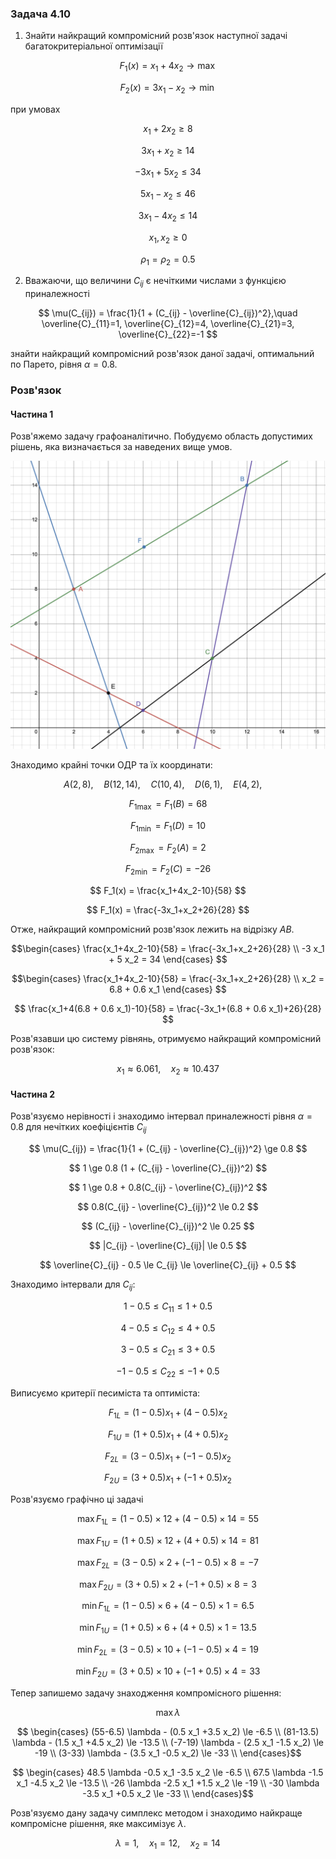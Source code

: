 ### Задача 4.10 

1. Знайти найкращий компромісний розв'язок наступної задачі багатокритеріальної оптимізації 

$$ F_1(x) = x_1 +4  x_2 \rightarrow \max $$

$$ F_2(x) = 3 x_1 - x_2 \rightarrow \min $$

при умовах 

$$ x_1 + 2 x_2 \ge 8 $$

$$ 3 x_1 + x_2 \ge 14 $$

$$ -3 x_1 + 5 x_2 \le 34 $$

$$ 5 x_1 - x_2 \le 46 $$

$$ 3 x_1 -4 x_2 \le 14 $$

$$ x_1, x_2 \ge 0 $$

$$ \rho_1 = \rho_2 = 0.5 $$

2. Вважаючи, що величини $C_{ij}$ є нечіткими числами з функцією приналежності
   
$$ \mu(C_{ij}) = \frac{1}{1 + (C_{ij} - \overline{C}_{ij})^2},\quad 
\overline{C}_{11}=1, 
\overline{C}_{12}=4, 
\overline{C}_{21}=3, 
\overline{C}_{22}=-1
$$

знайти найкращий компромісний розв'язок даної задачі, оптимальний по Парето, рівня $\alpha=0.8$. 

### Розв'язок

#### Частина 1

Розв'яжемо задачу графоаналітично. Побудуємо область допустимих рішень, яка визначається за наведених вище умов.

![](Screenshot%202021-12-26%20at%2016.28.12.png)

Знаходимо крайні точки ОДР та їх координати:


$$ A(2, 8), \quad
B(12, 14), \quad
C(10, 4), \quad
D(6, 1), \quad
E(4, 2), \quad $$

$$ F_{1 \max} = F_1(B) = 68 $$

$$ F_{1 \min} = F_1(D) = 10 $$

$$ F_{2 \max} = F_2(A) = 2 $$

$$ F_{2 \min} = F_2(C) = -26 $$

$$ F_1(x) = \frac{x_1+4x_2-10}{58} $$

$$ F_1(x) = \frac{-3x_1+x_2+26}{28} $$

Отже, найкращий компромісний розв'язок лежить на відрізку $AB$.

$$\begin{cases}
\frac{x_1+4x_2-10}{58} = \frac{-3x_1+x_2+26}{28} \\
-3 x_1 + 5 x_2 = 34
\end{cases}
$$

$$\begin{cases}
\frac{x_1+4x_2-10}{58} = \frac{-3x_1+x_2+26}{28} \\
x_2 = 6.8 + 0.6 x_1
\end{cases}
$$

$$ \frac{x_1+4(6.8 + 0.6 x_1)-10}{58} = \frac{-3x_1+(6.8 + 0.6 x_1)+26}{28} $$

Розв'язавши цю систему рівнянь, отримуємо найкращий компромісний розв'язок:

$$ x_1 \approx 6.061  , \quad x_2 \approx  10.437  $$

#### Частина 2

Розв'язуємо нерівності і знаходимо інтервал приналежності рівня $\alpha=0.8$ для нечітких коефіцієнтів $C_{ij}$

$$ \mu(C_{ij}) = \frac{1}{1 + (C_{ij} - \overline{C}_{ij})^2} \ge 0.8 $$

$$ 1 \ge 0.8 (1 + (C_{ij} - \overline{C}_{ij})^2) $$

$$ 1 \ge 0.8 + 0.8(C_{ij} - \overline{C}_{ij})^2 $$

$$ 0.8(C_{ij} - \overline{C}_{ij})^2 \le 0.2 $$

$$ (C_{ij} - \overline{C}_{ij})^2 \le 0.25 $$

$$ |C_{ij} - \overline{C}_{ij}| \le 0.5 $$

$$ \overline{C}_{ij} - 0.5 \le C_{ij} \le \overline{C}_{ij} + 0.5 $$

Знаходимо інтервали для $C_{ij}$:

$$ 1 - 0.5 \le C_{11} \le 1 + 0.5 $$

$$ 4 - 0.5 \le C_{12} \le 4 + 0.5 $$

$$ 3 - 0.5 \le C_{21} \le 3 + 0.5 $$

$$ -1 - 0.5 \le C_{22} \le -1 + 0.5 $$

Виписуємо критерії песиміста та оптиміста:

$$ F_{1L} = (1 - 0.5) x_1 + (4 - 0.5) x_2 $$

$$ F_{1U} = (1 + 0.5) x_1 + (4 + 0.5) x_2 $$

$$ F_{2L} = (3 - 0.5) x_1 + (-1 - 0.5) x_2 $$

$$ F_{2U} = (3 + 0.5) x_1 + (-1 + 0.5) x_2 $$

Розв'язуємо графічно ці задачі

$$\max F_{1L} = (1 - 0.5) \times 12 + (4 - 0.5) \times 14 = 55$$

$$\max F_{1U} = (1 + 0.5) \times 12 + (4 + 0.5) \times 14 = 81 $$

$$\max F_{2L} = (3 - 0.5) \times 2 + (-1 - 0.5) \times 8 = -7 $$

$$\max F_{2U} = (3 + 0.5) \times 2 + (-1 + 0.5) \times 8 = 3 $$

$$\min F_{1L} = (1 - 0.5) \times 6 + (4 - 0.5) \times 1 = 6.5 $$

$$\min F_{1U} = (1 + 0.5) \times 6 + (4 + 0.5) \times 1 = 13.5 $$

$$\min F_{2L} = (3 - 0.5) \times 10 + (-1 - 0.5) \times 4 = 19 $$

$$\min F_{2U} = (3 + 0.5) \times 10 + (-1 + 0.5) \times 4 = 33 $$

Тепер запишемо задачу знаходження компромісного рішення:

$$ \max \lambda $$

$$ \begin{cases}
(55-6.5) \lambda - (0.5 x_1 +3.5 x_2) \le -6.5 \\
(81-13.5) \lambda - (1.5 x_1 +4.5 x_2) \le -13.5 \\
(-7-19) \lambda - (2.5 x_1 -1.5 x_2) \le -19 \\
(3-33) \lambda - (3.5 x_1 -0.5 x_2) \le -33 \\
\end{cases}$$

$$ \begin{cases}
48.5 \lambda -0.5 x_1 -3.5 x_2 \le -6.5 \\
67.5 \lambda -1.5 x_1 -4.5 x_2 \le -13.5 \\
-26 \lambda -2.5 x_1 +1.5 x_2 \le -19 \\
-30 \lambda -3.5 x_1 +0.5 x_2 \le -33 \\
\end{cases}$$


Розв'язуємо дану задачу симплекс методом і знаходимо найкраще компромісне рішення, яке максимізує $\lambda$.

$$ \lambda =1  ,\quad x_1 =12   ,\quad x_2 =14   $$

